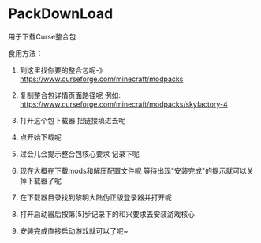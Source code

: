 # PackDownLoad
用于下载Curse整合包

食用方法：
1. 到这里找你要的整合包呢-》https://www.curseforge.com/minecraft/modpacks

2. 复制整合包详情页面路径呢 例如: https://www.curseforge.com/minecraft/modpacks/skyfactory-4

3. 打开这个包下载器 把链接填进去呢

4. 点开始下载呢

5. 过会儿会提示整合包核心要求 记录下呢

6. 现在大概在下载mods和解压配置文件呢 等待出现"安装完成"的提示就可以关掉下载器了呢

7. 在下载器目录找到黎明大陆伪正版登录器并打开呢

8. 打开启动器后按第[5]步记录下的和兴要求去安装游戏核心

9. 安装完成直接启动游戏就可以了呢~
